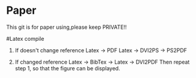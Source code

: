 # Paper
This git is for paper using,please keep PRIVATE!!

#Latex compile
1. If doesn't change reference
Latex -> PDF Latex -> DVI2PS -> PS2PDF

2. If changed reference
Latex -> BibTex -> Latex -> DVI2PDF
Then repeat step 1, so that the figure can be displayed. 
